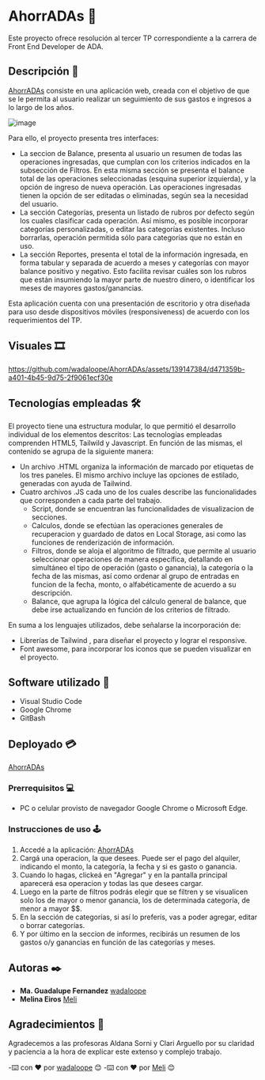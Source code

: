 # AhorrADAs 🤑

Este proyecto ofrece resolución al tercer TP correspondiente a la carrera de Front End Developer de ADA.

## Descripción 💸

[AhorrADAs](https://github.com/wadaloope/AhorrADAs) consiste en una aplicación web, creada con el objetivo de que se le permita al usuario realizar un seguimiento de sus gastos e ingresos a lo largo de los años.

![image](https://github.com/wadaloope/AhorrADAs/assets/139147384/0d4bb454-9332-45d9-85f9-8dcfb435d7b6)

Para ello, el proyecto presenta tres interfaces:

- La seccion de Balance, presenta al usuario un resumen de todas las operaciones ingresadas, que cumplan con los criterios indicados en la subsección de Filtros. En esta misma sección se presenta el balance total de las operaciones seleccionadas (esquina superior izquierda), y la opción de ingreso de nueva operación. Las operaciones ingresadas tienen la opción de ser editadas o eliminadas, según sea la necesidad del usuario.
- La sección Categorías, presenta un listado de rubros por defecto según los cuales clasificar cada operación. Así mismo, es posible incorporar categorías personalizadas, o editar las categorías existentes. Incluso borrarlas, operación permitida sólo para categorías que no están en uso.
- La sección Reportes, presenta el total de la información ingresada, en forma tabular y separada de acuerdo a meses y categorías con mayor balance positivo y negativo. Esto facilita revisar cuáles son los rubros que están insumiendo la mayor parte de nuestro dinero, o identificar los meses de mayores gastos/ganancias.

Esta aplicación cuenta con una presentación de escritorio y otra diseñada para uso desde dispositivos móviles (responsiveness) de acuerdo con los requerimientos del TP.

## Visuales 🎞️​

https://github.com/wadaloope/AhorrADAs/assets/139147384/d471359b-a401-4b45-9d75-2f9061ecf30e

## Tecnologías empleadas 🛠️

El proyecto tiene una estructura modular, lo que permitió el desarrollo individual de los elementos descritos:
Las tecnologías empleadas comprenden HTML5, Tailwild y Javascript. En función de las mismas, el contenido se agrupa de la siguiente manera:

- Un archivo .HTML organiza la información de marcado por etiquetas de los tres paneles. El mismo archivo incluye las opciones de estilado, generadas con ayuda de Tailwind.
- Cuatro archivos .JS cada uno de los cuales describe las funcionalidades que corresponden a cada parte del trabajo.
  - Script, donde se encuentran las funcionalidades de visualizacion de secciones.
  - Calculos, donde se efectúan las operaciones generales de recuperacion y guardado de datos en Local Storage, asi como las funciones de renderización de información.
  - Filtros, donde se aloja el algoritmo de filtrado, que permite al usuario seleccionar operaciones de manera específica, detallando en simultáneo el tipo de operación (gasto o ganancia), la categoría o la fecha de las mismas, así como ordenar al grupo de entradas en funcion de la fecha, monto, o alfabéticamente de acuerdo a su descripción.
  - Balance, que agrupa la lógica del cálculo general de balance, que debe irse actualizando en función de los criterios de filtrado.

En suma a los lenguajes utilizados, debe señalarse la incorporación de:

- Librerías de Tailwind , para diseñar el proyecto y lograr el responsive.
- Font awesome, para incorporar los iconos que se pueden visualizar en el proyecto.

## Software utilizado ​💾​

- Visual Studio Code
- Google Chrome
- GitBash

## Deployado 💳

[AhorrADAs](https://github.com/wadaloope/AhorrADAs)

### Prerrequisitos 💻

- PC o celular provisto de navegador Google Chrome o Microsoft Edge.

### Instrucciones de uso 🕹️​

1. Accedé a la aplicación: [AhorrADAs](https://github.com/wadaloope/AhorrADAs)
2. Cargá una operacion, la que desees. Puede ser el pago del alquiler, indicando el monto, la categoría, la fecha y si es gasto o ganancia.
3. Cuando lo hagas, clickeá en "Agregar" y en la pantalla principal aparecerá esa operacion y todas las que desees cargar.
4. Luego en la parte de filtros podrás elegir que se filtren y se visualicen solo los de mayor o menor ganancia, los de determinada categoría, de menor a mayor $$.
5. En la sección de categorías, si así lo preferís, vas a poder agregar, editar o borrar categorías.
6. Y por último en la seccion de informes, recibirás un resumen de los gastos o/y ganancias en función de las categorías y meses. 

## Autoras ✒️

- **Ma. Guadalupe Fernandez** [wadaloope](https://github.com/wadaloope)
- **Melina Eiros** [Meli](https://github.com/MeliEiros)

## Agradecimientos 🎁

Agradecemos a las profesoras Aldana Sorni y Clari Arguello por su claridad y paciencia a la hora de explicar este extenso y complejo trabajo.

-⌨️ con ❤️ por [wadaloope](https://github.com/wadaloope) 😊
-⌨️ con ❤️ por [Meli](https://github.com/MeliEiros) 😊
